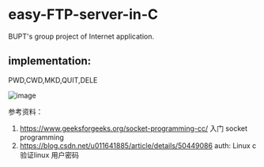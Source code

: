 # easy-FTP-server-in-C
BUPT's group project of Internet application.

## implementation:
PWD,CWD,MKD,QUIT,DELE

![image](https://user-images.githubusercontent.com/56614895/121205636-6c2fce80-c8aa-11eb-805b-b0f93569c887.png)

参考资料：
1. https://www.geeksforgeeks.org/socket-programming-cc/ 入门 socket programming 
2. https://blog.csdn.net/u011641885/article/details/50449086 auth: Linux c 验证linux 用户密码
